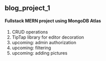 ## blog_project_1

<h4>Fullstack MERN project using MongoDB Atlas</h4>
<ol>
<li>CRUD operations
<li>TipTap library for editor decoration
<li>upcoming: admin authorization</li>
<li>upcoming: filtering</li>
<li>upcoming: adding pictures</li>
</ol>
